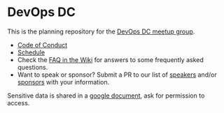 # DevOps DC

This is the planning repository for the [DevOps DC meetup group](http://www.meetup.com/DevOpsDC/).

* [Code of Conduct](code_of_conduct.md)
* [Schedule](schedule.md)
* Check the [FAQ in the Wiki](https://github.com/devopsdc/devopsdc/wiki) for answers to some frequently asked questions.
* Want to speak or sponsor?  Submit a PR to our list of [speakers](speakers.md) and/or [sponsors](sponsors.md) with your information.

Sensitive data is shared in a [google document](https://docs.google.com/a/chef.io/document/d/1R1bWJ83LJD3DkK609Vum8YFg1ewdH47TKjGILsGPCAs/edit), ask for permission to access.
